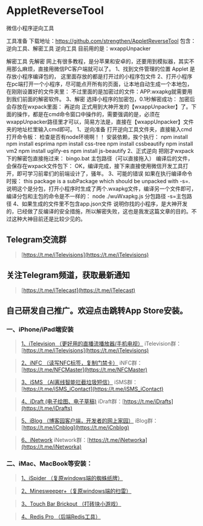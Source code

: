 # AppletReverseTool
微信小程序逆向工具

工具准备
下载地址：https://github.com/strengthen/AppletReverseTool
包含：逆向工具、解密工具
逆向工具
目前用的是：wxappUnpacker

解密工具
先解密
网上有很多教程，是分苹果和安卓的，还要用到模拟器，其实不用那么麻烦，直接用微信PC客户端就可以了。
1、找到文件管理的位置
Applet 是存放小程序编译包的，
这里面存放的都是打开过的小程序包文件
2、打开小程序
在pc端打开一个小程序，尽可能点开所有的页面，让本地自动生成一个本地包，在刚刚设置好的文件夹里：
不过里面的是加密过的文件：APP.wxapkg就需要用到我们前面的解密软件。
3、解密
选择小程序的加密包，0.1秒解密成功：
加密后会存放在wxpack里面：
再逆向
正式用到大神开发的【wxappUnpacker】了。下面的操作，都是在cmd命令窗口中操作的，需要强调的是，必须在wxappUnpacker路径里才可以，简易方法是，直接在【wxappUnpacker】文件夹的地址栏里输入cmd即可。
1、逆向准备
打开逆向工具文件夹，直接输入cmd打开命令板：
检查是否有node环境啊！！
安装依赖，挨个执行：
npm install
npm install esprima
npm install css-tree
npm install cssbeautify
npm install vm2
npm install uglify-es
npm install js-beautify
2、正式逆向
把刚才wxpack下的解密包直接拖过来：
bingo.bat 主包路径（可以直接拖入）
编译后的文件，会保存在wxpack文件包下：
OK，编译完成，接下来直接使用微信开发工具打开，即可学习前辈们的前端设计了，骚年。
3、可能的错误
如果在执行编译命令时报：
this package is a subPackage which should be unpacked with -s=<MainDir>.
说明这个是分包，打开小程序时生成了两个.wxapkg文件，编译另一个文件即可，编译分包和主包的命令是不一样的：
node ./wuWxapkg.js 分包路径 -s=主包路径
4、如果生成的文件里不包含app.json文件
说明你找的小程序，是大神开发的，已经做了反编译的安全措施，所以解密失败，这也是我发这篇文章的目的。不过这种大神目前还是比较少见的。

## Telegram交流群
> [https://t.me/iTelevisions](https://t.me/iTelevisions)
## 关注Telegram频道，获取最新通知
> [https://t.me/iTelecast](https://t.me/iTelecast)

## 自己研发自己推广。欢迎点击跳转App Store安装。
### 一、iPhone/iPad端安装
>[1、iTelevision （更好用的直播流播放器/手机电视）](https://apps.apple.com/cn/app/itelevision/id6443470500)
> iTelevision群：[https://t.me/iTelevisions](https://t.me/iTelevisions)

>[2、iNFC （读写NFC标签，复制门禁卡）](https://apps.apple.com/cn/app/infc/id1562054959)
> iNFC群：[https://t.me/NFCMaster](https://t.me/NFCMaster)

>[3、iSMS （AI离线智能拦截垃圾短信）](https://apps.apple.com/cn/app/isms/id1610118657)
> iSMS群：[https://t.me/iSMS_iContact](https://t.me/iSMS_iContact)

>[4、iDraft (电子绘图、电子草稿)](https://apps.apple.com/cn/app/idraft/id1555981466)
> iDraft群：[https://t.me/iDrafts](https://t.me/iDrafts)

>[5、iBlog （博客园客户端，开发者的网上家园）](https://apps.apple.com/cn/app/iblog/id1571216825)
> iBlog群：[https://t.me/iCnblog](https://t.me/iCnblog)

>[6、iNetwork](https://t.me/iNetworka)
> iNetwork群：[https://t.me/iNetworka](https://t.me/iNetworka)
### 二、iMac、MacBook等安装：
>[1、iSpider （复原windows端的蜘蛛纸牌）](https://apps.apple.com/cn/app/spider-card/id1579985010?mt=12)

>[2、Minesweeper+（复原windows端的扫雷）](https://apps.apple.com/cn/app/minesweeper/id1576828278?mt=12)

>[3、Touch Bar Brickout （打砖块小游戏）](https://apps.apple.com/cn/app/touch-bar-brickout/id1582094533?mt=12)

>[4、Redis Pro （后端Redis工具）](https://apps.apple.com/cn/app/redis-pro/id1576996455?mt=12b)
